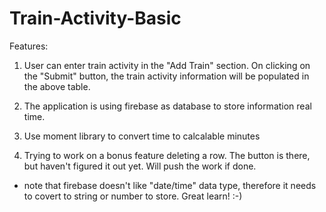 # Train-Activity-Basic

Features:

1. User can enter train activity in the "Add Train" section. On clicking on the "Submit" button, the train activity information will be populated 
in the above table.

2. The application is using firebase as database to store information real time.

3. Use moment library to convert time to calcalable minutes

4. Trying to work on a bonus feature deleting a row. The button is there, but haven't figured it out yet. Will push the work if done.

* note that firebase doesn't like "date/time" data type, therefore it needs to covert to string or number to store. Great learn! :-)

